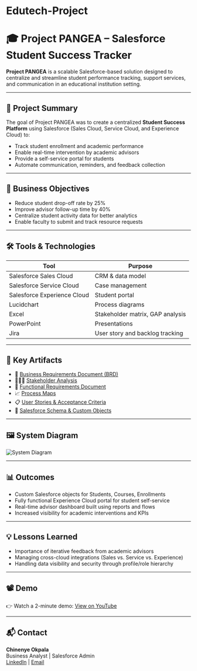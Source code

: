 # Edutech-Project
# 🎓 Project PANGEA – Salesforce Student Success Tracker

**Project PANGEA** is a scalable Salesforce-based solution designed to centralize and streamline student performance tracking, support services, and communication in an educational institution setting.

---

## 🚀 Project Summary

The goal of Project PANGEA was to create a centralized **Student Success Platform** using Salesforce (Sales Cloud, Service Cloud, and Experience Cloud) to:
- Track student enrollment and academic performance
- Enable real-time intervention by academic advisors
- Provide a self-service portal for students
- Automate communication, reminders, and feedback collection

---

## 🎯 Business Objectives

- Reduce student drop-off rate by 25%
- Improve advisor follow-up time by 40%
- Centralize student activity data for better analytics
- Enable faculty to submit and track resource requests

---

## 🛠️ Tools & Technologies

| Tool | Purpose |
|------|---------|
| Salesforce Sales Cloud | CRM & data model |
| Salesforce Service Cloud | Case management |
| Salesforce Experience Cloud | Student portal |
| Lucidchart | Process diagrams |
| Excel | Stakeholder matrix, GAP analysis |
| PowerPoint | Presentations |
| Jira | User story and backlog tracking |

---

## 🧩 Key Artifacts

- 📄 [Business Requirements Document (BRD)](Documents/Business_Requirements_Document_BRD.pdf)
- 🧑‍🤝‍🧑 [Stakeholder Analysis](Documents/Stakeholder_Analysis.xlsx)
- 📑 [Functional Requirements Document](Documents/Functional_Requirements_FRD.pdf)
- 📈 [Process Maps](Process_Maps/)
- 📋 [User Stories & Acceptance Criteria](User_Stories/)
- 🧪 [Salesforce Schema & Custom Objects](Salesforce_Artifacts/Custom_Object_Model.pdf)

---

## 🖼️ System Diagram

![System Diagram](Process_Maps/enrollment-process-flow.png)

---

## 📊 Outcomes

- Custom Salesforce objects for Students, Courses, Enrollments
- Fully functional Experience Cloud portal for student self-service
- Real-time advisor dashboard built using reports and flows
- Increased visibility for academic interventions and KPIs

---

## 💡 Lessons Learned

- Importance of iterative feedback from academic advisors
- Managing cross-cloud integrations (Sales vs. Service vs. Experience)
- Handling data visibility and security through profile/role hierarchy

---

## 📽️ Demo

👉 Watch a 2-minute demo: [View on YouTube](https://youtube.com/your-demo-link-here)

---

## 📬 Contact

**Chinenye Okpala**  
Business Analyst | Salesforce Admin  
[LinkedIn](https://linkedin.com/in/your-profile) | [Email](mailto:youremail@example.com)
